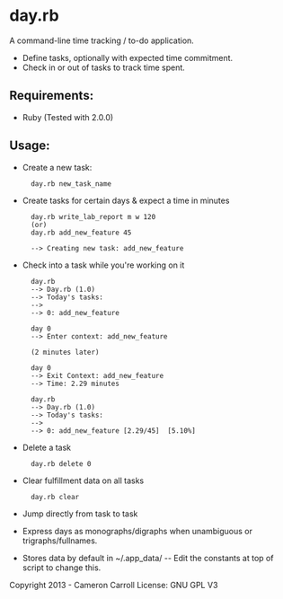 day.rb
======

A command-line time tracking / to-do application.

* Define tasks, optionally with expected time commitment.
* Check in or out of tasks to track time spent.

Requirements:
-------------
* Ruby (Tested with 2.0.0)

Usage: 
------
* Create a new task:

        day.rb new_task_name
        
* Create tasks for certain days & expect a time in minutes

        day.rb write_lab_report m w 120
        (or)
        day.rb add_new_feature 45
        
        --> Creating new task: add_new_feature

* Check into a task while you're working on it

        day.rb
        --> Day.rb (1.0)
        --> Today's tasks:
        -->
        --> 0: add_new_feature
        
        day 0
        --> Enter context: add_new_feature
        
        (2 minutes later)
        
        day 0
        --> Exit Context: add_new_feature
        --> Time: 2.29 minutes
        
        day.rb
        --> Day.rb (1.0)
        --> Today's tasks:
        -->
        --> 0: add_new_feature [2.29/45]  [5.10%]
        
* Delete a task

        day.rb delete 0
        
* Clear fulfillment data on all tasks

        day.rb clear
* Jump directly from task to task
* Express days as monographs/digraphs when unambiguous or trigraphs/fullnames.
* Stores data by default in ~/.app_data/ -- Edit the constants at top of script to change this.


Copyright 2013 - Cameron Carroll
License: GNU GPL V3